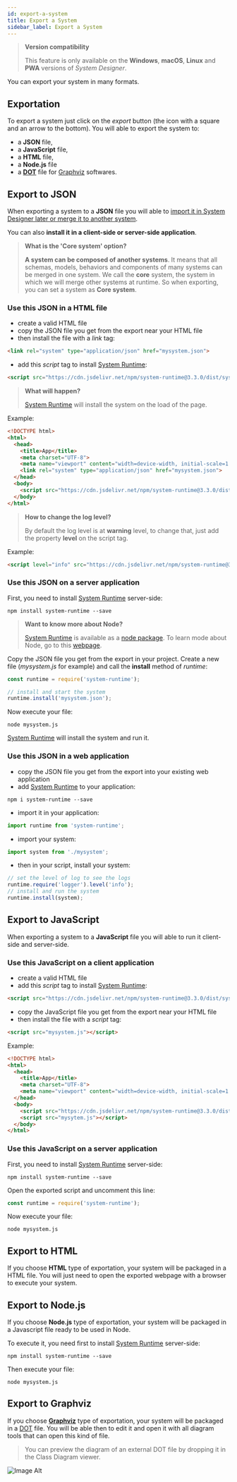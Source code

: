 ```yaml
---
id: export-a-system
title: Export a System
sidebar_label: Export a System
---
```


>**Version compatibility**
>
>This feature is only available on the **Windows**, **macOS**, **Linux** and **PWA** versions of *System Designer*.

You can export your system in many formats.

## Exportation

To export a system just click on the *export* button (the icon with a square and an arrow to the bottom). You will able to export the system to:

- a **JSON** file,
- a **JavaScript** file,
- a **HTML** file,
- a **Node.js** file
- a **[DOT](https://en.wikipedia.org/wiki/DOT_%28graph_description_language%29)** file for [Graphviz](https://graphviz.org) softwares.

## Export to JSON

When exporting a system to a **JSON** file you will able to [import it in System Designer later or merge it to another system](import-a-system.html).

You can also **install it in a client-side or server-side application**.

>**What is the 'Core system' option?**
>
>**A system can be composed of another systems**. It means that all schemas, models, behaviors and components of many systems can be merged in one system. We call the **core** system, the system in which we will merge other systems at runtime. So when exporting, you can set a system as **Core system**.

### Use this JSON in a HTML file

* create a valid HTML file
* copy the JSON file you get from the export near your HTML file
* then install the file with a *link* tag:

```html
<link rel="system" type="application/json" href="mysystem.json">
```

* add this *script* tag to install [System Runtime](https://designfirst.io/systemruntime/):

```html
<script src="https://cdn.jsdelivr.net/npm/system-runtime@3.3.0/dist/system-runtime.min.js"></script>
```

>**What will happen?**
>
>[System Runtime](https://designfirst.io/systemruntime/) will install the system on the load of the page.


Example:

```html
<!DOCTYPE html>
<html>
  <head>
    <title>App</title>
    <meta charset="UTF-8">
    <meta name="viewport" content="width=device-width, initial-scale=1.0">
    <link rel="system" type="application/json" href="mysystem.json">
  </head>
  <body>
    <script src="https://cdn.jsdelivr.net/npm/system-runtime@3.3.0/dist/system-runtime.min.js"></script>
  </body>
</html>
```

>**How to change the log level?**
>
>By default the log level is at **warning** level, to change that, just add the property **level** on the script tag.

Example:

```html
<script level="info" src="https://cdn.jsdelivr.net/npm/system-runtime@3.3.0/dist/system-runtime.min.js"></script>
```

###  Use this JSON on a server application

First, you need to install [System Runtime](https://designfirst.io/systemruntime/) server-side:

```shell
npm install system-runtime --save
```

>**Want to know more about Node?**
>
>[System Runtime](https://designfirst.io/systemruntime/) is available as a [node package](https://www.npmjs.com/package/system-runtime). To learn mode about Node, go to this [webpage](https://nodejs.org).

Copy the JSON file you get from the export in your project. Create a new file (*mysystem.js* for example) and call the **install** method of *runtime*:

```js
const runtime = require('system-runtime');

// install and start the system
runtime.install('mysystem.json');
```

Now execute your file:

```shell
node mysystem.js
``` 

[System Runtime](https://designfirst.io/systemruntime/) will install the system and run it.

### Use this JSON in a web application

* copy the JSON file you get from the export into your existing web application
* add [System Runtime](https://designfirst.io/systemruntime/) to your application:

```shell
npm i system-runtime --save
```

*  import it in your application:

```js
import runtime from 'system-runtime';
```

* import your system:

```js
import system from './mysystem';
```

* then in your script, install your system:

```js
// set the level of log to see the logs
runtime.require('logger').level('info');
// install and run the system
runtime.install(system);
```

## Export to JavaScript

When exporting a system to a **JavaScript** file you will able to run it client-side and server-side.

###  Use this JavaScript on a client application

* create a valid HTML file
* add this *script* tag to install [System Runtime](https://designfirst.io/systemruntime/):

```html
<script src="https://cdn.jsdelivr.net/npm/system-runtime@3.3.0/dist/system-runtime.min.js"></script>
```

* copy the JavaScript file you get from the export near your HTML file
* then install the file with a *script* tag:

```html
<script src="mysystem.js"></script>
```

Example:

```html
<!DOCTYPE html>
<html>
  <head>
    <title>App</title>
    <meta charset="UTF-8">
    <meta name="viewport" content="width=device-width, initial-scale=1.0">
  </head>
  <body>
    <script src="https://cdn.jsdelivr.net/npm/system-runtime@3.3.0/dist/system-runtime.min.js"></script>
    <script src="mysytem.js"></script>
  </body>
</html>
```

### Use this JavaScript on a server application

First, you need to install [System Runtime](https://designfirst.io/systemruntime/) server-side:

```shell
npm install system-runtime --save
```

Open the exported script and uncomment this line:

```js
const runtime = require('system-runtime');
```

Now execute your file:

```shell
node mysystem.js
```

## Export to HTML

If you choose **HTML** type of exportation, your system will be packaged in a HTML file. You will just need to open the exported webpage with a browser to execute your system.

## Export to Node.js

If you choose **Node.js** type of exportation, your system will be packaged in a Javascript file ready to be used in Node.

To execute it, you need first to install [System Runtime](https://designfirst.io/systemruntime/) server-side:

```shell
npm install system-runtime --save
```

Then execute your file:

```shell
node mysystem.js
```

## Export to Graphviz

If you choose **[Graphviz](https://graphviz.org)** type of exportation, your system will be packaged in a [DOT](https://en.wikipedia.org/wiki/DOT_%28graph_description_language%29) file. You will be able then to edit it and open it with all diagram tools that can open this kind of file.

>You can preview the diagram of an external DOT file by dropping it in the Class Diagram viewer.

![Image Alt](../../img/52c0985-class-diagram-viewer.png)